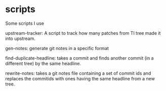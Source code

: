 # scripts
Some scripts I use

upstream-tracker: A script to track how many patches from TI tree
		  made it into upstream.

gen-notes: generate git notes in a specific format

find-duplicate-headline: takes a commit and finds another commit
			 (in a different tree) by the same headline.

rewrite-notes: takes a git notes file containing a set of commit ids
	       and replaces the commitids with ones having the same headline
	       from a new tree.
